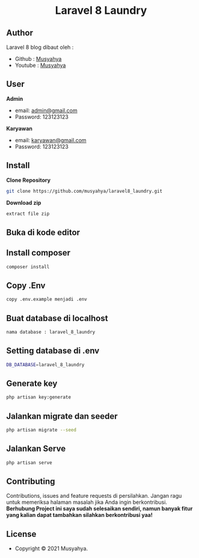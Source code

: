 <h1 align="center">Laravel 8 Laundry</h1>

## Author

Laravel 8 blog dibaut oleh :

- Github : <a href="https://github.com/musyahya/laravel8_laundry"> Musyahya </a>
- Youtube : <a href="https://www.youtube.com/channel/UC1iCvpMssrHnUsWKEe2cOag"> Musyahya </a>

## User

**Admin**

- email: admin@gmail.com
- Password: 123123123

**Karyawan**

- email: karyawan@gmail.com
- Password: 123123123

## Install

**Clone Repository**

```bash
git clone https://github.com/musyahya/laravel8_laundry.git
```

**Download zip**

```bash
extract file zip
```

## Buka di kode editor


## Install composer

```bash
composer install
```

## Copy .Env

```bash
copy .env.example menjadi .env
```

## Buat database di localhost 

```bash
nama database : laravel_8_laundry
```

## Setting database di .env

```bash
DB_DATABASE=laravel_8_laundry
```

## Generate key

```bash
php artisan key:generate
```

## Jalankan migrate dan seeder

```bash
php artisan migrate --seed
```

## Jalankan Serve

```bash
php artisan serve
```

## Contributing

Contributions, issues and feature requests di persilahkan.
Jangan ragu untuk memeriksa halaman masalah jika Anda ingin berkontribusi. **Berhubung Project ini saya sudah selesaikan sendiri, namun banyak fitur yang kalian dapat tambahkan silahkan berkontribusi yaa!**

## License

- Copyright © 2021 Musyahya.
